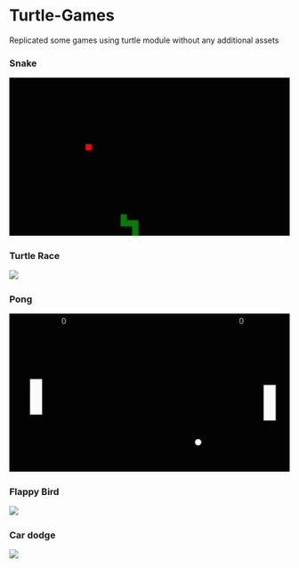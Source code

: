# Turtle-Games
Replicated some games using turtle module without any additional assets

### Snake
<img src="/gifs/snake.gif" width="600">

### Turtle Race
<img src="/gifs/racing.gif" width="600">

### Pong
<img src="/gifs/pong.gif" width="600">

### Flappy Bird
<img src="/gifs/flappy.gif" width="600">

### Car dodge
<img src="/gifs/car dodge.gif" width="600">